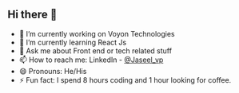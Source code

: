 ## Hi there 👋

- 🔭 I’m currently working on Voyon Technologies
- 🌱 I’m currently learning React Js
- 💬 Ask me about Front end or tech related stuff
- 📫 How to reach me: LinkedIn - [@Jaseel_vp](https://www.linkedin.com/in/jaseel-vp-a136121a0)
- 😄 Pronouns: He/His
- ⚡ Fun fact: I spend 8 hours coding and 1 hour looking for coffee.
